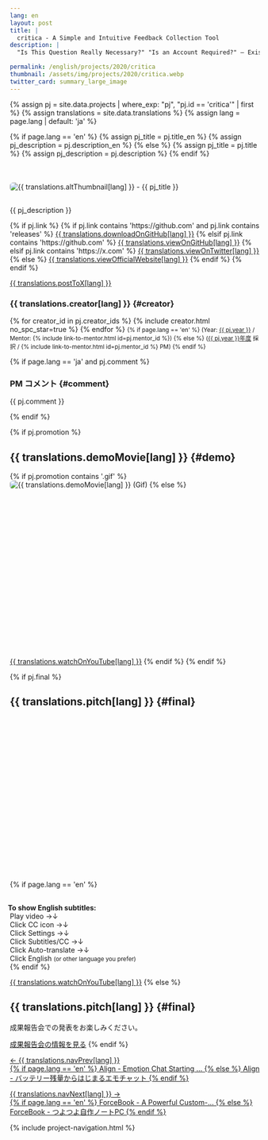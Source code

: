 ```yaml
---
lang: en
layout: post
title: |
  critica - A Simple and Intuitive Feedback Collection Tool
description: |
  "Is This Question Really Necessary?" "Is an Account Required?" — Existing form applications often allow for the creation of redundant forms and involve a cumbersome process. Critica is a reaction collection tool designed to be "simple" for both creators and respondents, focusing on collecting straightforward reactions. Based on numerous user tests, we have pursued a new form design that is "easy" for both creators and respondents.

permalink: /english/projects/2020/critica
thumbnail: /assets/img/projects/2020/critica.webp
twitter_card: summary_large_image
---
```


{% assign pj           = site.data.projects | where_exp: "pj", "pj.id == 'critica'" | first %}
{% assign translations = site.data.translations %}
{% assign lang         = page.lang | default: 'ja' %}

{% if page.lang == 'en' %}
  {% assign pj_title       = pj.title_en %}
  {% assign pj_description = pj.description_en %}
{% else %}
  {% assign pj_title       = pj.title %}
  {% assign pj_description = pj.description %}
{% endif %}

<div style='margin-top: 50px; margin-bottom: 30px;'>
  <img class='top-img lazyload' src='/assets/img/spinner.svg' alt='{{ translations.altThumbnail[lang] }} - {{ pj_title }}'
  {% if pj.thumbnail %}    data-src='/assets/img/projects/{{ pj.year }}/{{ pj.thumbnail }}'
  {% else %}               data-src='/assets/img/projects/{{ pj.year }}/{{ pj.id        }}.webp'
  {% endif %}                 title='{{ pj_title }}' style='border-radius: 6px;' loading='lazy' />
</div>

{{ pj_description }}

<div class='flex'>
  {% if pj.link %}
    {% if pj.link contains 'https://github.com' and pj.link contains 'releases' %}
       <a href='{{ pj.link }}' target='_blank' class='button'>{{ translations.downloadOnGitHub[lang] }}</a>
    {% elsif pj.link contains 'https://github.com' %}
       <a href='{{ pj.link }}' target='_blank' class='button'>{{ translations.viewOnGitHub[lang] }}</a>
    {% elsif pj.link contains 'https://x.com' %}
       <a href='{{ pj.link }}' target='_blank' class='button'>{{ translations.viewOnTwitter[lang] }}</a>
    {% else %}
       <a href='{{ pj.link }}' target='_blank' class='button'>{{ translations.viewOfficialWebsite[lang] }}</a>
    {% endif %}
  {% endif %}

  <a href="https://twitter.com/intent/tweet?text={{ pj_title }}&via=MitouJr&hashtags=未踏ジュニア{% if pj.tags %},{{ pj.tags | join: ','}}{% endif %}&related=MitouJr&lang={{ translations.postLangX[lang] }}&url={{ site.url }}{% if page.lang =='en' %}/english{% endif %}/projects/{{ pj.year }}/{{ pj.id }}" class="button" target="_blank" rel="noopener">{{ translations.postToX[lang] }}</a>
</div>

### {{ translations.creator[lang] }} {#creator}
<p>
  {% for creator_id in pj.creator_ids %}
    {% include creator.html no_spc_star=true %}
  {% endfor %}

  <small>
    {% if page.lang == 'en' %}
    (Year: <a href='/english/projects/#{{ pj.year }}'>{{ pj.year }}</a> /
     Mentor: {% include link-to-mentor.html id=pj.mentor_id %})
    {% else %}
    (<a href='/projects/{{ pj.year }}'>{{ pj.year }}年度</a> 採択 / {% include link-to-mentor.html id=pj.mentor_id %} PM)
    {% endif %}
  </small>
</p>

{% if page.lang == 'ja' and pj.comment %}
### PM コメント {#comment}
<p class="project-comment">{{ pj.comment }}</p>
{% endif %}

{% if pj.promotion %}
## {{ translations.demoMovie[lang] }} {#demo}
{% if pj.promotion contains '.gif' %}
<img class='top-img lazyload' src='/assets/img/spinner.svg' alt='{{ translations.demoMovie[lang] }} (Gif)'
     data-src='/assets/img/projects/{{ pj.year }}/{{ pj.promotion }}' loading='lazy'
     style='margin-bottom: 10px; border-radius: 6px;' />
{% else %}
<div class="youtube">
  <iframe width="560" height="315" class="lazyload" data-src="https://www.youtube.com/embed/{{ pj.promotion }}?rel=0" frameborder="0" allowfullscreen=""></iframe>
</div>
<a href="https://youtu.be/{{ pj.promotion }}" target="_blank" rel="noopener" class="button">{{ translations.watchOnYouTube[lang] }}</a>
{% endif %}
{% endif %}

{% if pj.final %}
## {{ translations.pitch[lang] }}  {#final}
<div class="youtube">
  <iframe width="560" height="315" class="lazyload" data-src="https://www.youtube.com/embed/{{ pj.final }}?rel=0{% if pj.final_start %}&start={{ pj.final_start }}{% endif %}" frameborder="0" allow="accelerometer; autoplay; clipboard-write; encrypted-media; gyroscope; picture-in-picture" allowfullscreen=""></iframe>
</div>

{% if page.lang == 'en' %}
<div class="note" style="margin-top: 30px;">
  <span style="font-weight: bold; margin-left: -4px;">To show English subtitles:</span><br>
  Play video <span class='ignore-sp'>&rarr;</span><span class='ignore-pc'>&darr;</span><br class='ignore-pc'>
  Click CC icon <span class='ignore-sp'>&rarr;</span><span class='ignore-pc'>&darr;</span><br class='ignore-pc'>
  Click Settings <span class='ignore-sp'>&rarr;</span><span class='ignore-pc'>&darr;</span><br class='ignore-pc'>
  Click Subtitles/CC <span class='ignore-sp'>&rarr;</span><span class='ignore-pc'>&darr;</span><br class='ignore-pc'>
  Click Auto-translate <span class='ignore-sp'>&rarr;</span><span class='ignore-pc'>&darr;</span><br class='ignore-pc'>
  Click English <small>(or other language you prefer)</small>
</div>
{% endif %}

<a href="https://youtu.be/{{ pj.final }}{% if pj.final_start %}?t={{ pj.final_start }}{% endif %}" target="_blank" rel="noopener" class="button">{{ translations.watchOnYouTube[lang] }}</a>
{% else %}
## {{ translations.pitch[lang] }}  {#final}
成果報告会での発表をお楽しみください。

<a href="/final" class="button">成果報告会の情報を見る</a>
{% endif %}

<nav>
  <p class='nav prev'>
    <a href='align' title='Align - バッテリー残量からはじまるエモチャット'>
      &larr; {{ translations.navPrev[lang] }}
      <br>
      {% if page.lang == 'en' %}
        Align - Emotion Chat Starting ...
      {% else %}
        Align - バッテリー残量からはじまるエモチャット
      {% endif %}
    </a>
  </p>

  <p class='nav next'>
    <a href='force_book' title='ForceBook - つよつよ自作ノートPC'>
      {{ translations.navNext[lang] }} &rarr;
      <br>
      {% if page.lang == 'en' %}
        ForceBook - A Powerful Custom-...
      {% else %}
        ForceBook - つよつよ自作ノートPC
      {% endif %}
    </a>
  </p>
</nav>

{% include project-navigation.html %}
